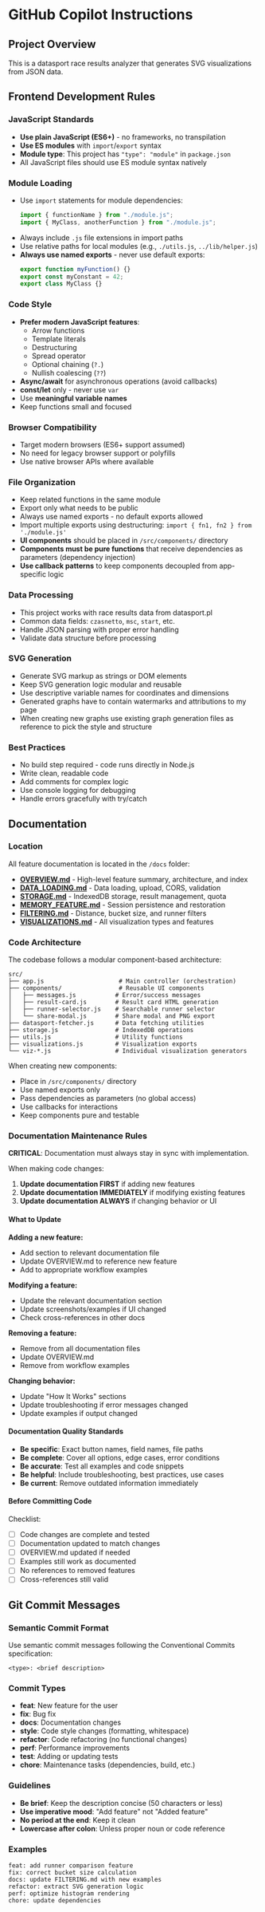 # GitHub Copilot Instructions

## Project Overview

This is a datasport race results analyzer that generates SVG visualizations from JSON data.

## Frontend Development Rules

### JavaScript Standards

- **Use plain JavaScript (ES6+)** - no frameworks, no transpilation
- **Use ES modules** with `import`/`export` syntax
- **Module type**: This project has `"type": "module"` in `package.json`
- All JavaScript files should use ES module syntax natively

### Module Loading

- Use `import` statements for module dependencies:
  ```javascript
  import { functionName } from "./module.js";
  import { MyClass, anotherFunction } from "./module.js";
  ```
- Always include `.js` file extensions in import paths
- Use relative paths for local modules (e.g., `./utils.js`, `../lib/helper.js`)
- **Always use named exports** - never use default exports:
  ```javascript
  export function myFunction() {}
  export const myConstant = 42;
  export class MyClass {}
  ```

### Code Style

- **Prefer modern JavaScript features**:
  - Arrow functions
  - Template literals
  - Destructuring
  - Spread operator
  - Optional chaining (`?.`)
  - Nullish coalescing (`??`)
- **Async/await** for asynchronous operations (avoid callbacks)
- **const/let** only - never use `var`
- Use **meaningful variable names**
- Keep functions small and focused

### Browser Compatibility

- Target modern browsers (ES6+ support assumed)
- No need for legacy browser support or polyfills
- Use native browser APIs where available

### File Organization

- Keep related functions in the same module
- Export only what needs to be public
- Always use named exports - no default exports allowed
- Import multiple exports using destructuring: `import { fn1, fn2 } from './module.js'`
- **UI components** should be placed in `/src/components/` directory
- **Components must be pure functions** that receive dependencies as parameters (dependency injection)
- **Use callback patterns** to keep components decoupled from app-specific logic

### Data Processing

- This project works with race results data from datasport.pl
- Common data fields: `czasnetto`, `msc`, `start`, etc.
- Handle JSON parsing with proper error handling
- Validate data structure before processing

### SVG Generation

- Generate SVG markup as strings or DOM elements
- Keep SVG generation logic modular and reusable
- Use descriptive variable names for coordinates and dimensions
- Generated graphs have to contain watermarks and attributions to my page
- When creating new graphs use existing graph generation files as reference to pick the style and structure

### Best Practices

- No build step required - code runs directly in Node.js
- Write clean, readable code
- Add comments for complex logic
- Use console logging for debugging
- Handle errors gracefully with try/catch

## Documentation

### Location

All feature documentation is located in the `/docs` folder:

- **[OVERVIEW.md](../docs/OVERVIEW.md)** - High-level feature summary, architecture, and index
- **[DATA_LOADING.md](../docs/DATA_LOADING.md)** - Data loading, upload, CORS, validation
- **[STORAGE.md](../docs/STORAGE.md)** - IndexedDB storage, result management, quota
- **[MEMORY_FEATURE.md](../docs/MEMORY_FEATURE.md)** - Session persistence and restoration
- **[FILTERING.md](../docs/FILTERING.md)** - Distance, bucket size, and runner filters
- **[VISUALIZATIONS.md](../docs/VISUALIZATIONS.md)** - All visualization types and features

### Code Architecture

The codebase follows a modular component-based architecture:

```
src/
├── app.js                     # Main controller (orchestration)
├── components/                # Reusable UI components
│   ├── messages.js           # Error/success messages
│   ├── result-card.js        # Result card HTML generation
│   ├── runner-selector.js    # Searchable runner selector
│   └── share-modal.js        # Share modal and PNG export
├── datasport-fetcher.js      # Data fetching utilities
├── storage.js                # IndexedDB operations
├── utils.js                  # Utility functions
├── visualizations.js         # Visualization exports
└── viz-*.js                  # Individual visualization generators
```

When creating new components:

- Place in `/src/components/` directory
- Use named exports only
- Pass dependencies as parameters (no global access)
- Use callbacks for interactions
- Keep components pure and testable

### Documentation Maintenance Rules

**CRITICAL**: Documentation must always stay in sync with implementation.

When making code changes:

1. **Update documentation FIRST** if adding new features
2. **Update documentation IMMEDIATELY** if modifying existing features
3. **Update documentation ALWAYS** if changing behavior or UI

#### What to Update

**Adding a new feature:**

- Add section to relevant documentation file
- Update OVERVIEW.md to reference new feature
- Add to appropriate workflow examples

**Modifying a feature:**

- Update the relevant documentation section
- Update screenshots/examples if UI changed
- Check cross-references in other docs

**Removing a feature:**

- Remove from all documentation files
- Update OVERVIEW.md
- Remove from workflow examples

**Changing behavior:**

- Update "How It Works" sections
- Update troubleshooting if error messages changed
- Update examples if output changed

#### Documentation Quality Standards

- **Be specific**: Exact button names, field names, file paths
- **Be complete**: Cover all options, edge cases, error conditions
- **Be accurate**: Test all examples and code snippets
- **Be helpful**: Include troubleshooting, best practices, use cases
- **Be current**: Remove outdated information immediately

#### Before Committing Code

Checklist:

- [ ] Code changes are complete and tested
- [ ] Documentation updated to match changes
- [ ] OVERVIEW.md updated if needed
- [ ] Examples still work as documented
- [ ] No references to removed features
- [ ] Cross-references still valid

## Git Commit Messages

### Semantic Commit Format

Use semantic commit messages following the Conventional Commits specification:

```
<type>: <brief description>
```

### Commit Types

- **feat**: New feature for the user
- **fix**: Bug fix
- **docs**: Documentation changes
- **style**: Code style changes (formatting, whitespace)
- **refactor**: Code refactoring (no functional changes)
- **perf**: Performance improvements
- **test**: Adding or updating tests
- **chore**: Maintenance tasks (dependencies, build, etc.)

### Guidelines

- **Be brief**: Keep the description concise (50 characters or less)
- **Use imperative mood**: "Add feature" not "Added feature"
- **No period at the end**: Keep it clean
- **Lowercase after colon**: Unless proper noun or code reference

### Examples

```
feat: add runner comparison feature
fix: correct bucket size calculation
docs: update FILTERING.md with new examples
refactor: extract SVG generation logic
perf: optimize histogram rendering
chore: update dependencies
```
